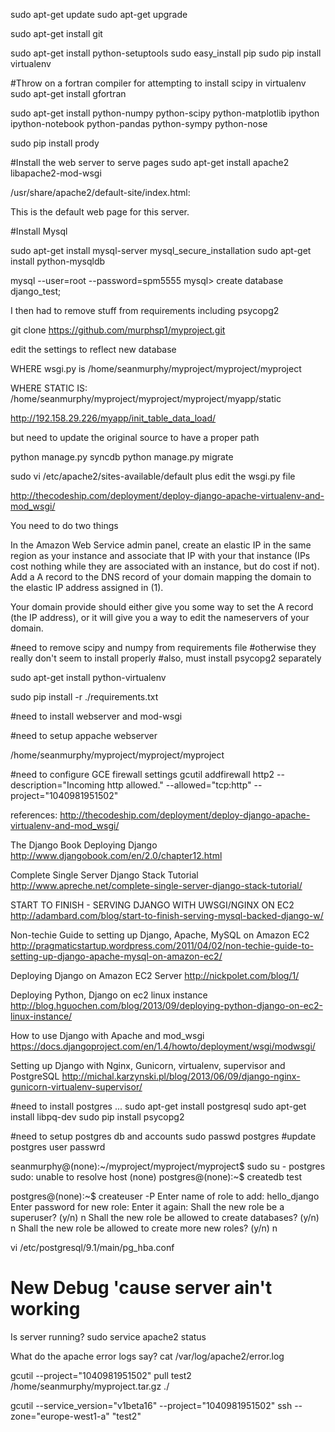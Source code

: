 sudo apt-get update
sudo apt-get upgrade

sudo apt-get install git

sudo apt-get install python-setuptools
sudo easy_install pip
sudo pip install virtualenv

#Throw on a fortran compiler for attempting to install scipy in virtualenv
sudo apt-get install gfortran

sudo apt-get install python-numpy python-scipy python-matplotlib ipython ipython-notebook python-pandas python-sympy python-nose

sudo pip install prody


#Install the web server to serve pages
sudo apt-get install apache2 libapache2-mod-wsgi



/usr/share/apache2/default-site/index.html:<p>This is the default web page for this server.</p>


#Install Mysql

sudo apt-get install mysql-server
mysql_secure_installation
sudo apt-get install python-mysqldb

mysql --user=root --password=spm5555
mysql> create database django_test;

I then had to remove stuff from requirements including psycopg2


git clone https://github.com/murphsp1/myproject.git

edit the settings to reflect new database


WHERE wsgi.py is
/home/seanmurphy/myproject/myproject/myproject

WHERE STATIC IS:
/home/seanmurphy/myproject/myproject/myproject/myapp/static


http://192.158.29.226/myapp/init_table_data_load/

but need to update the original source to have a proper path


python manage.py syncdb
python manage.py migrate



sudo vi /etc/apache2/sites-available/default
plus edit the wsgi.py file

http://thecodeship.com/deployment/deploy-django-apache-virtualenv-and-mod_wsgi/



You need to do two things

In the Amazon Web Service admin panel, create an elastic IP in the same region as your instance and associate that IP with your that instance (IPs cost nothing while they are associated with an instance, but do cost if not).
Add a A record to the DNS record of your domain mapping the domain to the elastic IP address assigned in (1). 

Your domain provide should either give you some way to set the A record (the IP address), or it will give you a way to edit the nameservers of your domain.








#need to remove scipy and numpy from requirements file
#otherwise they really don't seem to install properly
#also, must install psycopg2 separately

sudo apt-get install python-virtualenv


sudo pip install -r ./requirements.txt 


#need to install webserver and mod-wsgi



#need to setup appache webserver


/home/seanmurphy/myproject/myproject/myproject

#need to configure GCE firewall settings
gcutil addfirewall http2 --description="Incoming http allowed." --allowed="tcp:http" --project="1040981951502"




references:
http://thecodeship.com/deployment/deploy-django-apache-virtualenv-and-mod_wsgi/


The Django Book
Deploying Django
http://www.djangobook.com/en/2.0/chapter12.html



Complete Single Server Django Stack Tutorial
http://www.apreche.net/complete-single-server-django-stack-tutorial/

START TO FINISH - SERVING DJANGO WITH UWSGI/NGINX ON EC2
http://adambard.com/blog/start-to-finish-serving-mysql-backed-django-w/

Non-techie Guide to setting up Django, Apache, MySQL on Amazon EC2
http://pragmaticstartup.wordpress.com/2011/04/02/non-techie-guide-to-setting-up-django-apache-mysql-on-amazon-ec2/

Deploying Django on Amazon EC2 Server
http://nickpolet.com/blog/1/

Deploying Python, Django on ec2 linux instance
http://blog.hguochen.com/blog/2013/09/deploying-python-django-on-ec2-linux-instance/

How to use Django with Apache and mod_wsgi
https://docs.djangoproject.com/en/1.4/howto/deployment/wsgi/modwsgi/


Setting up Django with Nginx, Gunicorn, virtualenv, supervisor and PostgreSQL
http://michal.karzynski.pl/blog/2013/06/09/django-nginx-gunicorn-virtualenv-supervisor/


#need to install postgres ...
sudo apt-get install postgresql
sudo apt-get install libpq-dev
sudo pip install psycopg2

#need to setup postgres db and accounts
sudo passwd postgres   #update postgres user passwrd

seanmurphy@(none):~/myproject/myproject/myproject$ sudo su - postgres
sudo: unable to resolve host (none)
postgres@(none):~$ createdb test

postgres@(none):~$ createuser -P
Enter name of role to add: hello_django
Enter password for new role: 
Enter it again: 
Shall the new role be a superuser? (y/n) n
Shall the new role be allowed to create databases? (y/n) n
Shall the new role be allowed to create more new roles? (y/n) n

vi /etc/postgresql/9.1/main/pg_hba.conf





# New Debug 'cause server ain't working

Is server running?
sudo service apache2 status

What do the apache error logs say?
cat /var/log/apache2/error.log

gcutil --project="1040981951502" pull test2 /home/seanmurphy/myproject.tar.gz ./

gcutil --service_version="v1beta16" --project="1040981951502" ssh  --zone="europe-west1-a" "test2"


